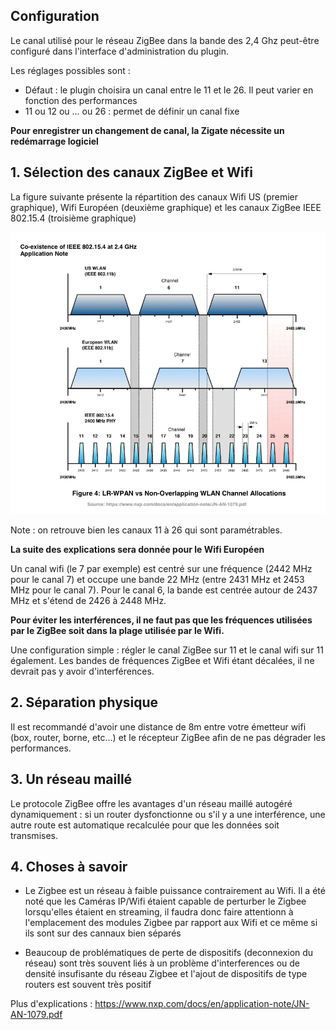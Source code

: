 
## Configuration

Le canal utilisé pour le réseau ZigBee dans la bande des 2,4 Ghz peut-être configuré dans l'interface d'administration du plugin.

Les réglages possibles sont :

- Défaut : le plugin choisira un canal entre le 11 et le 26. Il peut varier en fonction des performances
- 11 ou 12 ou ... ou 26 : permet de définir un canal fixe

**Pour enregistrer un changement de canal, la Zigate nécessite un redémarrage logiciel**


## 1. Sélection des canaux ZigBee et Wifi

La figure suivante présente la répartition des canaux Wifi US (premier graphique), Wifi Européen (deuxième graphique) et les canaux ZigBee IEEE 802.15.4 (troisième graphique)

![Channel overlap](../Images/Channel-Allocations.png)

Note : on retrouve bien les canaux 11 à 26 qui sont paramétrables.

**La suite des explications sera donnée pour le Wifi Européen**

Un canal wifi (le 7 par exemple) est centré sur une fréquence (2442 MHz pour le canal 7) et occupe une bande 22 MHz (entre 2431 MHz et 2453 MHz pour le canal 7).
Pour le canal 6, la bande est centrée autour de 2437 MHz et s'étend de 2426 à 2448 MHz.

**Pour éviter les interférences, il ne faut pas que les fréquences utilisées par le ZigBee soit dans la plage utilisée par le Wifi.**

Une configuration simple : régler le canal ZigBee sur 11 et le canal wifi sur 11 également. Les bandes de fréquences ZigBee et Wifi étant décalées, il ne devrait pas y avoir d'interférences.

## 2. Séparation physique
Il est recommandé d'avoir une distance de 8m entre votre émetteur wifi (box, router, borne, etc...) et le récepteur ZigBee afin de ne pas dégrader les performances.

## 3. Un réseau maillé

Le protocole ZigBee offre les avantages d'un réseau maillé autogéré dynamiquement : si un router dysfonctionne ou s'il y a une interférence, une autre route est automatique recalculée pour que les données soit transmises.

## 4. Choses à savoir

* Le Zigbee est un réseau à faible puissance contrairement au Wifi. 
Il a été noté que les Caméras IP/Wifi étaient capable de perturber le Zigbee lorsqu'elles étaient en streaming, il faudra donc faire attentionn à l'emplacement des modules Zigbee par rapport aux Wifi et ce même si ils sont sur des cannaux bien séparés

* Beaucoup de problématiques de perte de dispositifs (deconnexion du réseau) sont très souvent liés à un problème d'interferences ou de densité insufisante du réseau Zigbee et l'ajout de dispositifs de type routers est souvent très positif

Plus d'explications : https://www.nxp.com/docs/en/application-note/JN-AN-1079.pdf
